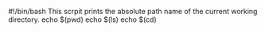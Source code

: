 #!/bin/bash
This scrpit prints the absolute path name of the current working directory.
echo $(pwd)
echo $(ls)
echo $(cd)
